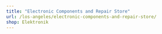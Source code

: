 ```yaml
---
title: "Electronic Components and Repair Store"
url: /los-angeles/electronic-components-and-repair-store/
shop: Elektronik
---
```

